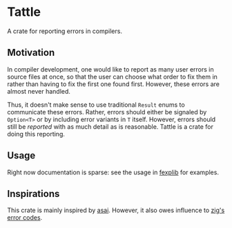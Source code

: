 # Tattle

A crate for reporting errors in compilers.

## Motivation

In compiler development, one would like to report as many user errors in source files at once,
so that the user can choose what order to fix them in rather than having to fix the first one
found first. However, these errors are almost never handled.

Thus, it doesn't make sense to use traditional `Result` enums to communicate these errors.
Rather, errors should either be signaled by `Option<T>` or by including error variants in `T`
itself. However, errors should still be *reported* with as much detail as is reasonable. Tattle
is a crate for doing this reporting.

## Usage

Right now documentation is sparse: see the usage in [fexplib](https://github.com/ToposInstitute/fexplib) for examples.

## Inspirations

This crate is mainly inspired by [asai](https://github.com/RedPRL/asai). However, it also owes
influence to [zig's error codes](https://ziglang.org/documentation/master/#Errors).
